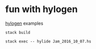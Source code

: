 # fun with hylogen
[hylogen](https://github.com/sleexyz/hylogen) examples


```
stack build
```

```
stack exec -- hylide Jam_2016_10_07.hs
```
